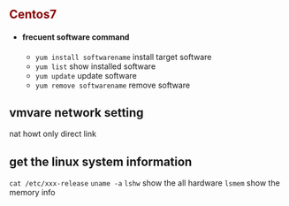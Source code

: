 ## <font color=#880000> Centos7 </font>
 - #### frecuent software command
   - `yum install softwarename`   install target software
   - `yum list`   show installed software
   - `yum update`   update software
   - `yum remove softwarename`   remove software

## vmvare network setting
nat
howt only
direct link

## get the linux system information
```cat /etc/xxx-release```
```uname -a```
```lshw``` show the all hardware
```lsmem``` show the memory info